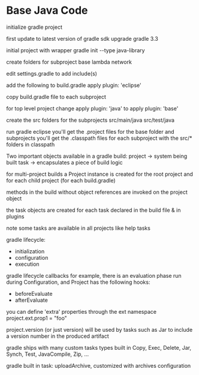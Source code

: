 Base Java Code
==============

initialize gradle project

first update to latest version of gradle
sdk upgrade gradle 3.3

initial project with wrapper
gradle init --type java-library

create folders for subproject
base
lambda
network

edit settings.gradle to add include(s)


add the following to build.gradle
apply plugin: 'eclipse'

copy build.gradle file to each subproject

for top level project change 
apply plugin: 'java' to
apply plugin: 'base'

create the src folders for the subprojects
src/main/java
src/test/java


run gradle eclipse
you'll get the .project files for the base folder and subprojects
you'll get the .classpath files for each subproject with the src/* folders in classpath

Two important objects available in a gradle build:
project -> system being built
task -> encapsulates a piece of build logic

for multi-project builds a Project instance is created for the root project and for each child project (for each build.gradle)

methods in the build without object references are invoked on the project object

the task objects are created for each task declared in the build file & in plugins

note some tasks are available in all projects like
help
tasks

gradle lifecycle:
- initialization
- configuration
- execution

gradle lifecycle callbacks
for example, there is an evaluation phase run during Configuration, and Project has the following hooks:
- beforeEvaluate
- afterEvaluate

you can define 'extra' properties through the ext namespace
project.ext.prop1 = "foo"

project.version (or just version) will be used by tasks such as Jar to include a version number in the produced artifact

gradle ships with many custom tasks types built in
Copy, Exec, Delete, Jar, Synch, Test, JavaCompile, Zip, ...

gradle built in task: uploadArchive, customized with archives configuration


